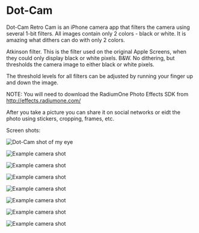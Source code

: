 Dot-Cam
=======

Dot-Cam Retro Cam is an iPhone camera app that filters the camera using several 1-bit filters. All images contain only 2 colors - black or white. It is amazing what dithers can do with only 2 colors.

Atkinson filter. This is the filter used on the original Apple Screens, when they could only display black or white pixels.
B&W. No dithering, but thresholds the camera image to either black or white pixels.

The threshold levels for all filters can be adjusted by running your finger up and down the image.

NOTE: You will need to download the RadiumOne Photo Effects SDK from http://effects.radiumone.com/

After you take a picture you can share it on social networks or eidt the photo using stickers, cropping, frames, etc.

Screen shots:

![Dot-Cam shot of my eye](DotCam/DotCam/dot-cam-shots-0.jpg)


![Example camera shot](DotCam/DotCam/dot-cam-shots-1.jpg)

![Example camera shot](DotCam/DotCam/dot-cam-shots-2.jpg)

![Example camera shot](DotCam/DotCam/dot-cam-shots-3.jpg)

![Example camera shot](DotCam/DotCam/dot-cam-shots-4.jpg)

![Example camera shot](DotCam/DotCam/dot-cam-shots-5.jpg)

![Example camera shot](DotCam/DotCam/dot-cam-shots-6.jpg)

![Example camera shot](DotCam/DotCam/dot-cam-shots-7.jpg)

